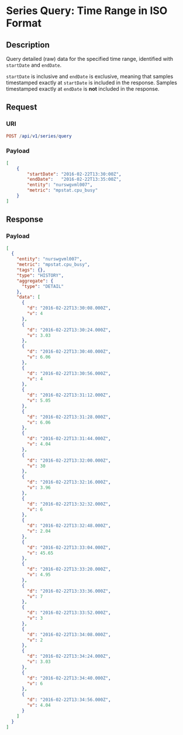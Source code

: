 # Series Query: Time Range in ISO Format

## Description

Query detailed (raw) data for the specified time range, identified with `startDate` and `endDate`.

`startDate` is inclusive and `endDate` is exclusive, meaning that samples timestamped exactly at `startDate` is included in the response. Samples timestamped exactly at `endDate` is **not** included in the response.

## Request

### URI

```elm
POST /api/v1/series/query
```

### Payload

```json
[
    {
        "startDate": "2016-02-22T13:30:00Z",
        "endDate":   "2016-02-22T13:35:00Z",
        "entity": "nurswgvml007",
        "metric": "mpstat.cpu_busy"
    }
]
```

## Response

### Payload

```json
[
  {
    "entity": "nurswgvml007",
    "metric": "mpstat.cpu_busy",
    "tags": {},
    "type": "HISTORY",
    "aggregate": {
      "type": "DETAIL"
    },
    "data": [
      {
        "d": "2016-02-22T13:30:08.000Z",
        "v": 4
      },
      {
        "d": "2016-02-22T13:30:24.000Z",
        "v": 3.03
      },
      {
        "d": "2016-02-22T13:30:40.000Z",
        "v": 6.06
      },
      {
        "d": "2016-02-22T13:30:56.000Z",
        "v": 4
      },
      {
        "d": "2016-02-22T13:31:12.000Z",
        "v": 5.05
      },
      {
        "d": "2016-02-22T13:31:28.000Z",
        "v": 6.06
      },
      {
        "d": "2016-02-22T13:31:44.000Z",
        "v": 4.04
      },
      {
        "d": "2016-02-22T13:32:00.000Z",
        "v": 30
      },
      {
        "d": "2016-02-22T13:32:16.000Z",
        "v": 3.96
      },
      {
        "d": "2016-02-22T13:32:32.000Z",
        "v": 6
      },
      {
        "d": "2016-02-22T13:32:48.000Z",
        "v": 2.04
      },
      {
        "d": "2016-02-22T13:33:04.000Z",
        "v": 45.65
      },
      {
        "d": "2016-02-22T13:33:20.000Z",
        "v": 4.95
      },
      {
        "d": "2016-02-22T13:33:36.000Z",
        "v": 7
      },
      {
        "d": "2016-02-22T13:33:52.000Z",
        "v": 3
      },
      {
        "d": "2016-02-22T13:34:08.000Z",
        "v": 2
      },
      {
        "d": "2016-02-22T13:34:24.000Z",
        "v": 3.03
      },
      {
        "d": "2016-02-22T13:34:40.000Z",
        "v": 6
      },
      {
        "d": "2016-02-22T13:34:56.000Z",
        "v": 4.04
      }
    ]
  }
]
```
